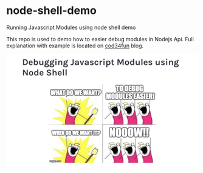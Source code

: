 # node-shell-demo
Running Javascript Modules using node shell demo 

This repo is used to demo how to easier debug modules in Nodejs Api.
Full explanation with example is located on [cod34fun](https://cod34fun.com/debugging-javascript-modules-using-node-shell/) blog.

![Debugging modules](./docs/debugging-modules.png)